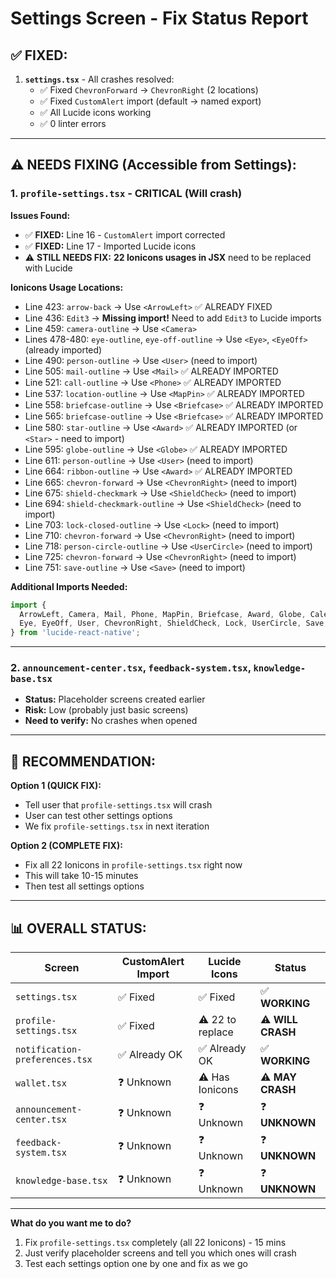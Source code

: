 # Settings Screen - Fix Status Report

## ✅ **FIXED:**
1. **`settings.tsx`** - All crashes resolved:
   - ✅ Fixed `ChevronForward` → `ChevronRight` (2 locations)
   - ✅ Fixed `CustomAlert` import (default → named export)
   - ✅ All Lucide icons working
   - ✅ 0 linter errors

---

## ⚠️ **NEEDS FIXING (Accessible from Settings):**

### **1. `profile-settings.tsx`** - **CRITICAL** (Will crash)
**Issues Found:**
- ✅ **FIXED:** Line 16 - `CustomAlert` import corrected
- ✅ **FIXED:** Line 17 - Imported Lucide icons
- ⚠️ **STILL NEEDS FIX:** **22 Ionicons usages in JSX** need to be replaced with Lucide

**Ionicons Usage Locations:**
- Line 423: `arrow-back` → Use `<ArrowLeft>` ✅ ALREADY FIXED
- Line 436: `Edit3` → **Missing import!** Need to add `Edit3` to Lucide imports
- Line 459: `camera-outline` → Use `<Camera>`
- Lines 478-480: `eye-outline`, `eye-off-outline` → Use `<Eye>`, `<EyeOff>`  (already imported)
- Line 490: `person-outline` → Use `<User>` (need to import)
- Line 505: `mail-outline` → Use `<Mail>` ✅ ALREADY IMPORTED
- Line 521: `call-outline` → Use `<Phone>` ✅ ALREADY IMPORTED
- Line 537: `location-outline` → Use `<MapPin>` ✅ ALREADY IMPORTED
- Line 558: `briefcase-outline` → Use `<Briefcase>` ✅ ALREADY IMPORTED
- Line 565: `briefcase-outline` → Use `<Briefcase>` ✅ ALREADY IMPORTED
- Line 580: `star-outline` → Use `<Award>` ✅ ALREADY IMPORTED (or `<Star>` - need to import)
- Line 595: `globe-outline` → Use `<Globe>` ✅ ALREADY IMPORTED
- Line 611: `person-outline` → Use `<User>` (need to import)
- Line 664: `ribbon-outline` → Use `<Award>` ✅ ALREADY IMPORTED
- Line 665: `chevron-forward` → Use `<ChevronRight>` (need to import)
- Line 675: `shield-checkmark` → Use `<ShieldCheck>` (need to import)
- Line 694: `shield-checkmark-outline` → Use `<ShieldCheck>` (need to import)
- Line 703: `lock-closed-outline` → Use `<Lock>` (need to import)
- Line 710: `chevron-forward` → Use `<ChevronRight>` (need to import)
- Line 718: `person-circle-outline` → Use `<UserCircle>` (need to import)
- Line 725: `chevron-forward` → Use `<ChevronRight>` (need to import)
- Line 751: `save-outline` → Use `<Save>` (need to import)

**Additional Imports Needed:**
```typescript
import { 
  ArrowLeft, Camera, Mail, Phone, MapPin, Briefcase, Award, Globe, Calendar, Plus, X,
  Eye, EyeOff, User, ChevronRight, ShieldCheck, Lock, UserCircle, Save, Edit3, Star
} from 'lucide-react-native';
```

---

### **2. `announcement-center.tsx`, `feedback-system.tsx`, `knowledge-base.tsx`**
- **Status:** Placeholder screens created earlier
- **Risk:** Low (probably just basic screens)
- **Need to verify:** No crashes when opened

---

##  🎯 **RECOMMENDATION:**

**Option 1 (QUICK FIX):** 
- Tell user that `profile-settings.tsx` will crash
- User can test other settings options
- We fix `profile-settings.tsx` in next iteration

**Option 2 (COMPLETE FIX):**
- Fix all 22 Ionicons in `profile-settings.tsx` right now
- This will take 10-15 minutes
- Then test all settings options

---

## 📊 **OVERALL STATUS:**

| Screen | CustomAlert Import | Lucide Icons | Status |
|--------|-------------------|--------------|--------|
| `settings.tsx` | ✅ Fixed | ✅ Fixed | ✅ **WORKING** |
| `profile-settings.tsx` | ✅ Fixed | ⚠️ 22 to replace | ⚠️ **WILL CRASH** |
| `notification-preferences.tsx` | ✅ Already OK | ✅ Already OK | ✅ **WORKING** |
| `wallet.tsx` | ❓ Unknown | ⚠️ Has Ionicons | ⚠️ **MAY CRASH** |
| `announcement-center.tsx` | ❓ Unknown | ❓ Unknown | ❓ **UNKNOWN** |
| `feedback-system.tsx` | ❓ Unknown | ❓ Unknown | ❓ **UNKNOWN** |
| `knowledge-base.tsx` | ❓ Unknown | ❓ Unknown | ❓ **UNKNOWN** |

---

**What do you want me to do?**
1. Fix `profile-settings.tsx` completely (all 22 Ionicons) - 15 mins
2. Just verify placeholder screens and tell you which ones will crash
3. Test each settings option one by one and fix as we go



